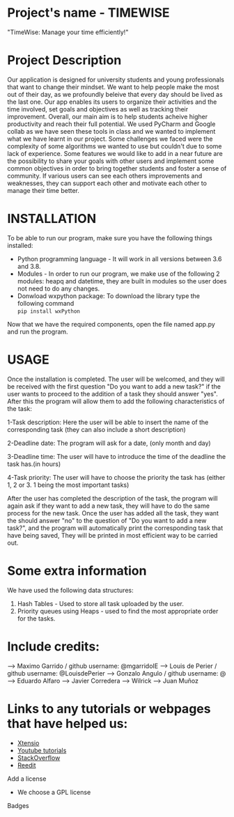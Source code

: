 


# Project's name - TIMEWISE
"TimeWise: Manage your time efficiently!"

# Project Description
Our application is designed for university students and young professionals that want to change their mindset. We want to help people make the most out of their day, as we profoundly beleive that every day should be lived as the last one. Our app enables its users to organize their activities and the time involved, set goals and objectives as well as tracking their improvement. Overall, our main aim is to help students acheive higher productivity and reach their full potential. We used PyCharm and Google collab as we have seen these tools in class and we wanted to implement what we have learnt in our project. Some challenges we faced were the complexity of some algorithms we wanted to use but couldn't due to some lack of experience. Some features we would like to add in a near future are the possibility to share your goals with other users and implement some common objectives in order to bring together students and foster a sense of community. If various users can see each others improvements and weaknesses, they can support each other and motivate each other to manage their time better.  

  
# INSTALLATION
To be able to run our program, make sure you have the following things installed:

  - Python programming language - It will work in all versions between 3.6 and 3.8. 
  - Modules - In order to run our program, we make use of the following 2 modules: heapq and datetime, they are built in modules so the user does not need to do any changes.
  - Donwload wxpython package:
To download the library type the following command   
    ```pip install wxPython ``` 
  
  Now that we have the required components, open the file named app.py and run the program. 

# USAGE 
Once the installation is completed. The user will be welcomed, and they will be received with the first question "Do you want to add a new task?" if the user wants to proceed to the addition of a task they should answer "yes". After this the program will allow them to add the following characteristics of the task:

1-Task description: Here the user will be able to insert the name of the corresponding task (they can also include a short description)

2-Deadline date: The program will ask for a date, (only month and day)

3-Deadline time: The user will have to introduce the time of the deadline the task has.(in hours)

4-Task priority: The user will have to choose the priority the task has (either 1, 2 or 3. 1 being the most important tasks)

After the user has completed the description of the task, the program will again ask if they want to add a new task, they will have to do the same process for the new task. Once the user has added all the task, they want the should answer "no" to the question of "Do you want to add a new task?", and the program will automatically print the corresponding task that have being saved, They will be printed in most efficient way to be carried out.  

# Some extra information
We have used the following data structures:

  1. Hash Tables - Used to store all task uploaded by the user. 
  2. Priority queues using Heaps - used to find the most appropriate order for the tasks.  

# Include credits:

--> Maximo Garrido /  github username: @mgarridoIE
--> Louis de Perier / github username: @LouisdePerier
--> Gonzalo Angulo /  github username: @
--> Eduardo Alfaro
--> Javier Corredera
--> Wilrick
--> Juan Muñoz

# Links to any tutorials or webpages that have helped us:
- [Xtensio](https://xtensio.com/)
- [Youtube tutorials](https://www.youtube.com/)
- [StackOverflow](https://stackoverflow.com/)
- [Reedit](https://www.reddit.com/)

Add a license
- We choose a GPL license

Badges
